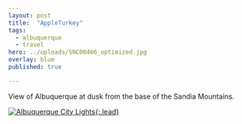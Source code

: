 ```yaml
---
layout: post
title:  "AppleTurkey"
tags:
  - albuquerque
  - travel
hero: ../uploads/SNC00466_optimized.jpg
overlay: blue
published: true

---
```


View of Albuquerque at dusk from the base of the Sandia Mountains.

[![Albuquerque City Lights](../uploads/SNC00466_optimized.jpg){:.lead}](../uploads/SNC00466.jpg)